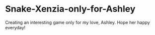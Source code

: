 # Snake-Xenzia-only-for-Ashley
Creating an interesting game only for my love, Ashley. Hope her happy everyday!
